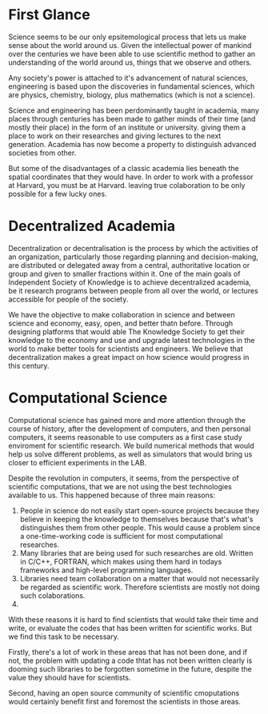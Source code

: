 # First Glance
Science seems to be our only epsitemological process that lets us make sense about the world around us. Given the intellectual power of mankind over the centuries we have been able to use scientific method to gather an understanding of the world around us, things that we observe and others.

Any society's power is attached to it's advancement of natural sciences, engineering is based upon the discoveries in fundamental sciences, which are physics, chemistry, biology, plus mathematics (which is not a science).

Science and engineering has been perdominantly taught in academia, many places through centuries has been made to gather minds of their time (and mostly their place) in the form of an institute or university. giving them a place to work on their researches and giving lectures to the next generation. Academia has now become a property to distinguish advanced societies from other.

But some of the disadvantages of a classic academia lies beneath the spatial coordinates that they would have. In order to work with a professor at Harvard, you must be at Harvard. leaving true colaboration to be only possible for a few lucky ones.

# Decentralized Academia
Decentralization or decentralisation is the process by which the activities of an organization, particularly those regarding planning and decision-making, are distributed or delegated away from a central, authoritative location or group and given to smaller fractions within it. One of the main goals of Independent Society of Knowledge is to achieve decentralized academia, be it research programs between people from all over the world, or lectures accessible for people of the society.

We have the objective to make collaboration in science and between science and economy, easy, open, and better thatn before. Through designing platforms that would able The Knowledge Society to get their knowledge to the economy and use and upgrade latest technologies in the world to make better tools for scientists and engineers. We believe that decentralization makes a great impact on how science would progress in this century.

# Computational Science
Computational science has gained more and more attention through the course of history, after the development of computers, and then personal computers, it seems reasonable to use computers as a first case study enviroment for scientific research. We build numerical methods that would help us solve different problems, as well as simulators that would bring us closer to efficient experiments in the LAB.

Despite the revolution in computers, it seems, from the perspective of scientific computations, that we are not using the best technologies available to us. This happened because of three main reasons:

1. People in science do not easily start open-source projects because they believe in keeping the knowledge to themselves because that's what's distinguishes them from other people. This would cause a problem since a one-time-working code is sufficient for most computational researches.
2. Many libraries that are being used for such researches are old. Written in C/C++, FORTRAN, which makes using them hard in todays frameworks and high-level programming languages.
3. Libraries need team collaboration on a matter that would not necessarily be regarded as scientific work. Therefore scientists are mostly not doing such colaborations.
4. 
With these reasons it is hard to find scientists that would take their time and write, or evaluate the codes that has been written for scientific works. But we find this task to be necessary.

Firstly, there's a lot of work in these areas that has not been done, and if not, the problem with updating a code thtat has not been written clearly is dooming such libraries to be forgotten sometime in the future, despite the value they should have for scientists.

Second, having an open source community of scientific cmoputations would certainly benefit first and foremost the scientists in those areas.

